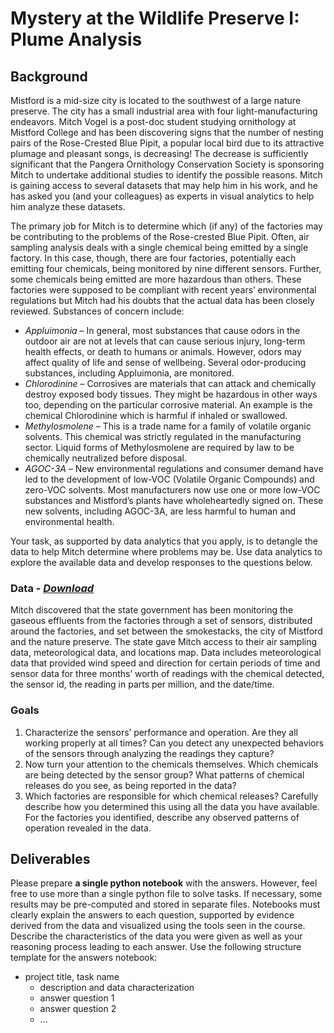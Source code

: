 # Mystery at the Wildlife Preserve I: Plume Analysis

## Background
Mistford is a mid-size city is located to the southwest of a large nature preserve. The city has a small industrial area with four light-manufacturing endeavors.  Mitch Vogel is a post-doc student studying ornithology at Mistford College and has been discovering signs that the number of nesting pairs of the Rose-Crested Blue Pipit, a popular local bird due to its attractive plumage and pleasant songs, is decreasing! The decrease is sufficiently significant that the Pangera Ornithology Conservation Society is sponsoring Mitch to undertake additional studies to identify the possible reasons. Mitch is gaining access to several datasets that may help him in his work, and he has asked you (and your colleagues) as experts in visual analytics to help him analyze these datasets.

The primary job for Mitch is to determine which (if any) of the factories may be contributing to the problems of the Rose-crested Blue Pipit. Often, air sampling analysis deals with a single chemical being emitted by a single factory. In this case, though, there are four factories, potentially each emitting four chemicals, being monitored by nine different sensors. Further, some chemicals being emitted are more hazardous than others. These factories were supposed to be compliant with recent years’ environmental regulations but Mitch had his doubts that the actual data has been closely reviewed. Substances of concern include:

* *Appluimonia* – In general, most substances that cause odors in the outdoor air are not at levels that can cause serious injury, long-term health effects, or death to humans or animals. However, odors may affect quality of life and sense of wellbeing. Several odor-producing substances, including Appluimonia, are monitored.
* *Chlorodinine* – Corrosives are materials that can attack and chemically destroy exposed body tissues. They might be hazardous in other ways too, depending on the particular corrosive material. An example is the chemical Chlorodinine which is harmful if inhaled or swallowed.
* *Methylosmolene* – This is a trade name for a family of volatile organic solvents. This chemical was strictly regulated in the manufacturing sector. Liquid forms of Methylosmolene are required by law to be chemically neutralized before disposal.
* *AGOC-3A* – New environmental regulations and consumer demand have led to the development of low-VOC (Volatile Organic Compounds) and zero-VOC solvents. Most manufacturers now use one or more low-VOC substances and Mistford’s plants have wholeheartedly signed on. These new solvents, including AGOC-3A, are less harmful to human and environmental health.

Your task, as supported by data analytics that you apply, is to detangle the data to help Mitch determine where problems may be. Use data analytics to explore the available data and develop responses to the questions below. 

### Data - *[Download](https://github.com/emmanueliarussi/DataScienceCapstone/tree/master/7_FinalProjects/MysteryWildlifePreserve/data/task2.zip)*

Mitch discovered that the state government has been monitoring the gaseous effluents from the factories through a set of sensors, distributed around the factories, and set between the smokestacks, the city of Mistford and the nature preserve. The state gave Mitch access to their air sampling data, meteorological data, and locations map. Data includes meteorological data that provided wind speed and direction for certain periods of time and sensor data for three months’ worth of readings with the chemical detected, the sensor id, the reading in parts per million, and the
date/time. 

### Goals

1. Characterize the sensors’ performance and operation. Are they all working properly at all times? Can you detect any unexpected behaviors of the sensors through analyzing the readings they capture?
2. Now turn your attention to the chemicals themselves. Which chemicals are being detected by the sensor group? What patterns of chemical releases do you see, as being reported in the data? 
3. Which factories are responsible for which chemical releases? Carefully describe how you determined this using all the data you have available. For the factories you identified, describe any observed patterns of operation revealed in the data.

## Deliverables

Please prepare __a single python notebook__ with the answers. However, feel free to use more than a single python file to solve tasks. If necessary, some results may be pre-computed and stored in separate files. Notebooks must clearly explain the answers to each question, supported by evidence derived from the data and visualized using the tools seen in the course. Describe the characteristics of the data you were given as well as your reasoning process leading to each answer. Use the following structure template for the answers notebook:

- project title, task name
    - description and data characterization 
    - answer question 1
    - answer question 2
    - ...

